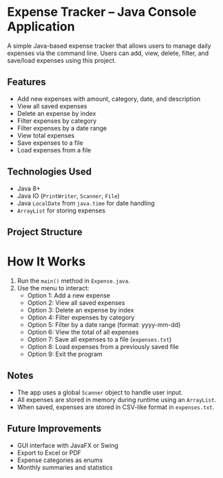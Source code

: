 #  Expense Tracker – Java Console Application

A simple Java-based expense tracker that allows users to manage daily expenses via the command line. Users can add, view, delete, filter, and save/load expenses using this project.

##  Features

- Add new expenses with amount, category, date, and description
- View all saved expenses
- Delete an expense by index
- Filter expenses by category
- Filter expenses by a date range
- View total expenses
- Save expenses to a file
- Load expenses from a file

## Technologies Used

- Java 8+
- Java IO (`PrintWriter`, `Scanner`, `File`)
- Java `LocalDate` from `java.time` for date handling
- `ArrayList` for storing expenses

##  Project Structure
#  How It Works

1. Run the `main()` method in `Expense.java`.
2. Use the menu to interact:
   - Option 1: Add a new expense
   - Option 2: View all saved expenses
   - Option 3: Delete an expense by index
   - Option 4: Filter expenses by category
   - Option 5: Filter by a date range (format: yyyy-mm-dd)
   - Option 6: View the total of all expenses
   - Option 7: Save all expenses to a file (`expenses.txt`)
   - Option 8: Load expenses from a previously saved file
   - Option 9: Exit the program

##  Notes

- The app uses a global `Scanner` object to handle user input.
- All expenses are stored in memory during runtime using an `ArrayList`.
- When saved, expenses are stored in CSV-like format in `expenses.txt`.

##  Future Improvements 

- GUI interface with JavaFX or Swing
- Export to Excel or PDF
- Expense categories as enums
- Monthly summaries and statistics
